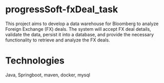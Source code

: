 # progressSoft-fxDeal_task
This project aims to develop a data warehouse for Bloomberg to analyze Foreign Exchange (FX) deals. The system will accept FX deal details, validate the data, persist it into a database, and provide the necessary functionality to retrieve and analyze the FX deals.

# Technologies

Java, Springboot, maven, docker, mysql
